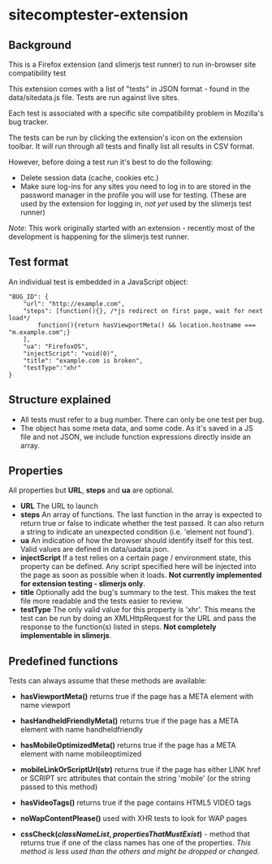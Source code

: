 # sitecomptester-extension
## Background

This is a Firefox extension (and slimerjs test runner) to run in-browser site compatibility test

This extension comes with a list of "tests" in JSON format - found in the data/sitedata.js file. Tests are run against live sites.

Each test is associated with a specific site compatibility problem in Mozilla's bug tracker.

The tests can be run by clicking the extension's icon on the extension toolbar. It will run through all tests and finally list all results in CSV format.

However, before doing a test run it's best to do the following:

 * Delete session data (cache, cookies etc.)
 * Make sure log-ins for any sites you need to log in to are stored in the password manager in the profile you will use for testing. (These are used by the extension for logging in, *not yet* used by the slimerjs test runner)

*Note*: This work originally started with an extension - recently most of the development is happening for the slimerjs test runner.



## Test format

An individual test is embedded in a JavaScript object:

    "BUG_ID": {
        "url": "http://example.com", 
        "steps": [function(){}, /*js redirect on first page, wait for next load*/
            function(){return hasViewportMeta() && location.hostname === "m.example.com";}
        ], 
        "ua": "FirefoxOS", 
        "injectScript": "void(0)", 
        "title": "example.com is broken",
        "testType":"xhr"
    }


## Structure explained

 * All tests must refer to a bug number. There can only be one test per bug.
 * The object has some meta data, and some code. As it's saved in a JS file and not JSON, we include function expressions directly inside an array.

## Properties

All properties but **URL**, **steps** and **ua** are optional.

 * **URL** The URL to launch
 * **steps** An array of functions. The last function in the array is expected to return true or false to indicate whether the test passed. It can also return a string to indicate an unexpected condition (i.e. 'element not found').
 * **ua** An indication of how the browser should identify itself for this test. Valid values are defined in data/uadata.json. 
 * **injectScript** If a test relies on a certain page / environment state, this property can be defined. Any script specified here will be injected into the page as soon as possible when it loads. **Not currently implemented for extension testing - slimerjs only**.
 * **title** Optionally add the bug's summary to the test. This makes the test file more readable and the tests easier to review.
 * **testType** The only valid value for this property is 'xhr'. This means the test can be run by doing an XMLHttpRequest for the URL and pass the response to the function(s) listed in steps. **Not completely implementable in slimerjs**.

## Predefined functions


Tests can always assume that these methods are available:

* **hasViewportMeta()** returns true if the page has a META element with name viewport
* **hasHandheldFriendlyMeta()** returns true if the page has a META element with name handheldfriendly
* **hasMobileOptimizedMeta()** returns true if the page has a META element with name mobileoptimized
* **mobileLinkOrScriptUrl(str)** returns true if the page has either LINK href or SCRIPT src attributes that contain the string 'mobile' (or the string passed to this method)
* **hasVideoTags()** returns true if the page contains HTML5 VIDEO tags
* **noWapContentPlease()** used with XHR tests to look for WAP pages


* **cssCheck(*classNameList*, *propertiesThatMustExist*)** - method that returns true if one of the class names has one of the properties. *This method is less used than the others and might be dropped or changed*.

